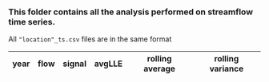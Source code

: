 ### This folder contains all the analysis performed on streamflow time series. 

All `"location"_ts.csv` files are in the same format 


 | year | flow | signal | avgLLE | rolling average | rolling variance |
 | ---- | ---- | ------ | ------ | --------------- | ---------------- |


